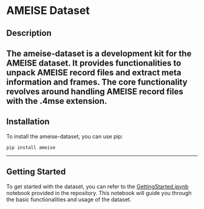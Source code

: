 # AMEISE Dataset

## Description

The ameise-dataset is a development kit for the AMEISE dataset. It provides functionalities to unpack AMEISE record 
files and extract meta information and frames. The core functionality revolves around handling AMEISE record files 
with the .4mse extension.
---
## Installation

To install the ameise-dataset, you can use pip:
```console
pip install ameise
```
---
## Getting Started
To get started with the dataset, you can refer to the [GettingStarted.ipynb](https://github.com/MarcelVSHNS/ameise-dataset/blob/main/GettingStarted.ipynb) notebook provided in the repository. 
This notebook will guide you through the basic functionalities and usage of the dataset.
